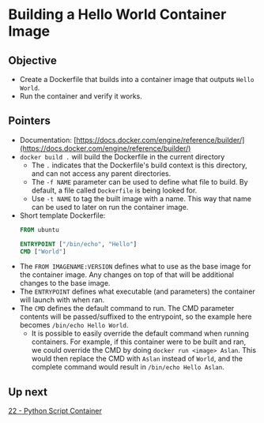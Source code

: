 # Building a Hello World Container Image

## Objective

* Create a Dockerfile that builds into a container image that outputs `Hello World`.
* Run the container and verify it works.

## Pointers

* Documentation: [https://docs.docker.com/engine/reference/builder/](https://docs.docker.com/engine/reference/builder/)
* `docker build .`  will build the Dockerfile in the current directory
  * The `.` indicates that the Dockerfile's build context is this directory, and can not access any parent directories.
  * The `-f NAME` parameter can be used to define what file to build. By default, a file called `Dockerfile` is being looked for.
  * Use `-t NAME` to tag the built image with a name. This way that name can be used to later on run the container image.
* Short template Dockerfile:
    ```Dockerfile
    FROM ubuntu

    ENTRYPOINT ["/bin/echo", "Hello"]
    CMD ["World"]
    ```
* The `FROM IMAGENAME:VERSION` defines what to use as the base image for the container image. Any changes on top of that will be additional changes to the base image.
* The `ENTRYPOINT` defines what executable (and parameters) the container will launch with when ran.
* The `CMD` defines the default command to run. The CMD parameter contents will be passed/suffixed to the entrypoint, so the example here becomes `/bin/echo Hello World`.
  * It is possible to easily override the default command when running containers. For example, if this container were to be built and ran, we could override the CMD by doing `docker run <image> Aslan`. This would then replace the CMD with `Aslan` instead of `World`, and the complete command would result in `/bin/echo Hello Aslan`.

## Up next

[22 - Python Script Container](../22-PythonScriptcontainer/README.md)
